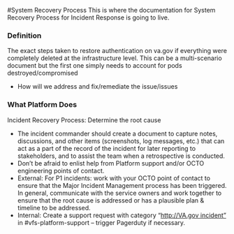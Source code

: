 #System Recovery Process
This is where the documentation for System Recovery Process for Incident Response is going to live.

### Definition
The exact steps taken to restore authentication on va.gov if everything were completely deleted at the infrastructure level. This can be a multi-scenario document but the first one simply needs to account for pods destroyed/compromised
- How will we address and fix/remediate the issue/issues

### What Platform Does
Incident Recovery Process: Determine the root cause
- The incident commander should create a document to capture notes, discussions, and other items (screenshots, log messages, etc.) that can act as a part of the record of the incident for later reporting to stakeholders, and to assist the team when a retrospective is conducted.
- Don’t be afraid to enlist help from Platform support and/or OCTO engineering points of contact.
- External: For P1 incidents: work with your OCTO point of contact to ensure that the Major Incident Management process has been triggered. In general, communicate with the service owners and work together to ensure that the root cause is addressed or has a plausible plan & timeline to be addressed.
- Internal: Create a support request with category “http://VA.gov incident” in #vfs-platform-support – trigger Pagerduty if necessary.
